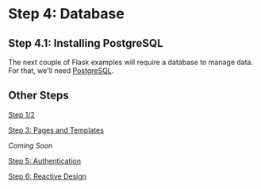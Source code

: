 # Step 4: Database

## Step 4.1: Installing PostgreSQL

The next couple of Flask examples will require a database to manage data. For that, we'll need [PostgreSQL](https://www.postgresql.org).

## Other Steps

[Step 1/2](https://github.com/rsm5139/learning-flask)

[Step 3: Pages and Templates](https://github.com/rsm5139/learning-flask/tree/master/step_3)

*Coming Soon*

[Step 5: Authentication](#)

[Step 6: Reactive Design](#)